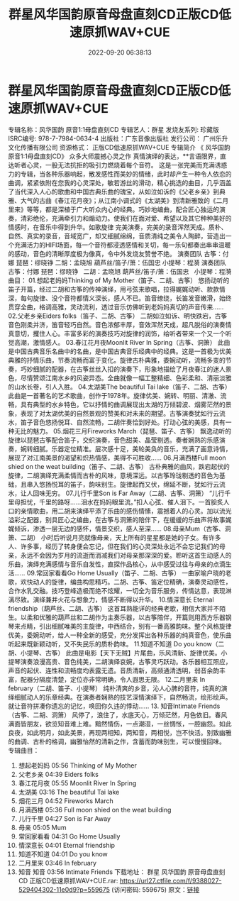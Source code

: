 ﻿---
title: 群星风华国韵原音母盘直刻CD正版CD低速原抓WAV+CUE
date: 2022-09-20 06:38:13
categories: 古典音乐、新世纪、纯音雅乐
tags: 纯音雅乐
---
# 群星风华国韵原音母盘直刻CD正版CD低速原抓WAV+CUE

专辑名称：风华国韵
原音1:1母盘直刻CD
专辑艺人：群星
发烧友系列: 珍藏版
ISRC编号: 978-7-7984-0634-4
出版社：广东音像出版社
发行公司： 广州乐升文化传播有限公司
资源格式： 正版CD低速原抓WAV+CUE
专辑简介
《 风华国韵 原音1:1母盘直刻CD》
众多大师震撼心灵之作
真情演绎的表达，**言语限界，直达听者心灵，一股无法抗拒的吸引力燃烧着每个音符。
这是一张完美而充满诱惑力的专辑，当各种乐器响起，散发感性而美妙的情绪，此时却产生一种令人依恋的曲调，紧紧依附在您我的心灵深处，敏若游丝的滑动，精心挑选的曲目，几乎涵盖了当代深入人心的歌曲和中国古典乐曲的瑰宝，从如泣如诉的《父老乡亲》到典雅、大气的古曲《春江花月夜》；从江南小调式的《太湖美》到清新雅致的《二月里来》等等，都是深植于广大听众内心的经典。巧妙地编曲，配合匠心独运的演奏，清彩绝伦，充满牵引力和煽动力。使我们在面对爱、希望以及其它种种美好的情感时，在音乐中得到升华。如歌旋律
完美演奏，完美的录音浑然天成。质朴、自然、真实的录音，音域宽广，却又细腻绵绵，音质清纯之美令人陶醉，营造出一个充满活力的HIFI场面，每一个音符都浸透感情和关切，每一乐句都奏出串串温暖的感动，音色的清晰厚度极为像真，令中外发烧友赞誉不绝。
演奏团队
古筝：付娜 琵琶：缪晓铮 二胡：孟晓旭
葫芦丝/笛子/箫：伍国忠 小提琴：程漪
演奏团队
古筝：付娜
琵琶：缪晓铮   二胡：孟晓旭
葫芦丝/笛子/箫：伍国忠   小提琴：程漪
曲目：
01.想起老妈妈Thinking of My Mother（笛子、二胡、古筝）
悠扬动听的笛子开篇，经过二胡和古筝的传神演绎，用弓弦来歌唱，拉得娓娓动听、款款情深，每句旋律、没个音符都情义深长，感人不已。笛音缭绕，长笛发音嫩滑，始终贯穿全曲，格调高雅，灵动流利，透过音乐仿佛听到老妈妈真切的声音传来……
02.父老乡亲Eiders folks（笛子、二胡、古筝）
二胡如泣如诉、明快跌宕，古筝音色刚柔并济，笛音轻巧自然。音色浓郁丰厚，音效浑然天成，超凡脱俗的演奏情真意切，攫住人心。丰富多彩的演奏技巧对旋律的润饰，给听者带来一个又一个听觉高潮，激情感人。
03.春江花月夜Moonlit River In Spring（古筝、洞箫）
此曲是中国古典音乐名曲中的名曲，是中国古典音乐经典中的经典。这是一首极为优美典雅的抒情乐曲，节奏流畅而富于变化。旋律古朴典雅，委婉动听，流畅多变的节奏，巧妙细腻的配器，在古筝丝丝入扣的演奏下，形象地描绘了月夜春江的迷人景色，尽情赞颂江南水乡的风姿异态。全曲就像一幅工整精细、色彩柔和、清丽淡雅的山水长卷，引人入胜。
04.太湖美The beautiful Tai lake（笛子、二胡、古筝）
此曲是一首著名的艺术歌曲，创作于1978年。旋律优美、婉转、明丽、清澈、流畅，具有典型的水乡特色，它以抒情的曲调展现出太湖的万倾碧波、烟雾茫然的景象，表现了对太湖优美的自然景观的赞美和对未来的期望。古筝演奏犹如行云流水，笛子音色悠扬悦耳、自然流畅，二胡伴奏恰到好处。打动心弦的美感，具有一种无比的魅力。
05.烟花三月Fireworks March（琵琶、笛子、古筝）
飘逸动听的旋律以琵琶古筝配合笛子，交织演奏，音色甜美、晶莹剔透。奏者娴熟的乐感演奏，婉转细腻。乐器定位精准。层次感十足，美轮美奂的音乐，充满了画意诗情，展现了对江南美景的渴望和炽热情感，美得不可胜收……
06.月满西楼Full moon shied on the weat building（笛子、二胡、古筝）
古朴典雅的曲风，跌宕起伏的旋律，二胡演绎充满柔情而古朴的风味，意境深远。以古筝玲珑剔透的音色为基础，且串入悠扬悦耳的笛子，韵味别生。旋律起而又伏，绵延不断，犹如行云流水，让人回味无穷。
07.儿行千里Son is Far Away（二胡、古筝、洞箫）
“儿行千里母担忧，千里的路呀……泪水在妈妈眼里流。”扣人心弦、催人泪下。一首脍炙人口的亲情歌曲，用二胡来演绎平添了乐曲的感伤情愫，震撼着人的心灵。加以流光溢彩之配器，别具匠心之编曲，在古筝与洞箫的陪伴下，在缓缓的乐曲声将故事娓娓倾诉，渗透一层无边的感怀，情景交织，感人至深……
08.母亲Mum（古筝、洞箫、二胡）
小时后听说月亮就像母亲，天上所有的星星都是她的子女。有许多人、许多事，经历了转身便会忘记，但在我们的心灵深处永远不会忘记我们的母亲，永远不会因为岁月的流逝而消减我们对母亲那深深的爱。聆听这首生动感人的乐曲，演绎充满感情与音乐自发性，直探作品核心，从中感受过往与母亲的点滴生活……
09.常回家看看Go Home Usually（笛子、二胡、古筝）
一曲家喻户晓的老歌，欢快动人的旋律，编曲构思精巧。二胡、古筝、笛定位精确，演奏灵动感性，合作水乳交融。技巧登峰造极而绝不炫耀，一切全为音乐服务，传情达意，表现淋漓尽致。演绎兼并火花与想象力，情感不断得以升华。
10.情深意长 Eternal friendship（葫芦丝、二胡、古筝）
这首耳熟能详的经典老歌，相信大家并不陌生。以柔和优雅的葫芦丝和二胡作为主奏乐器，以古筝陪伴，开篇则用西方乐器钢琴来点睛，引出细腻唯美的主旋律，中西结合，别有一番高雅韵味。整个风格旋律优美，委婉动听，给人一种全新的感受，充分发挥出各种乐器的纯真音色，使乐曲听起来既新颖动听，又不失民乐的质朴韵味。
11.知道不知道 Do you know（二胡、小提琴、古筝）
此曲是电影【天下无贼】片尾曲，乐风清新、旋律优美。小提琴演奏浪漫高贵、音色纯美，二胡演绎哀婉，古筝灵巧跃动。各乐器相互照应，声音的起伏、连性和流畅度均表露无遗。音质清新，高频通清透明，弱音余韵丰富，配器分隔度清楚，定位亦非常明确，令人遐思无限。
12.二月里来 In february（二胡、笛子、小提琴）
纯朴清爽的乡音，沁人心脾的音符，纯真的演绎细腻动人的乐章经典。在演奏者娴熟的技艺深情演绎下，自然畅流，绘形绘声。就让音符拼凑你遗忘的记忆，唤回你久违的悸动……
13. 知音Intimate Friends（古筝、二胡、洞箫）
风停了，浪住了，水底天心，万倾茫然，月色依旧。春风满面皆朋友，欲览知音难上难。黯然情伤，一点潮湿，一丝惆怅，一腔幽怨。如此良夜，如此明月，如此美景，再现两相知，两知音，两相悦，岂不快活。别致幽雅的曲调、古朴的格调，幽雅怡然的清新之作，含蓄而韵味别生，可以慢慢回味。
专辑曲目：
01. 想起老妈妈 05:56
Thinking of My Mother
02. 父老乡亲 04:39
Eiders folks
03. 春江花月夜 05:55
Moonlit River In Spring
04. 太湖美 03:16
The beautiful Tai lake
05. 烟花三月 04:52
Fireworks March
06. 月满西楼 05:36
Full moon shied on the weat building
07. 儿行千里 04:27
Son is Far Away
08. 母亲 05:05
Mum
09. 常回家看看 04:31
Go Home Usually
10. 情深意长 04:01
Eternal friendship
11. 知道不知道 04:01
Do you know
12. 二月里来 03:46
In february
13. 知音 知音 03:56
Intimate Friends
下载地址：
群星 风华国韵 原音母盘直刻CD 正版CD低速原抓WAV+CUE.rar: https://url27.ctfile.com/f/9388027-529404302-11e0d9?p=559675
(访问密码: 559675)
原文：[链接](https://blog.sina.com.cn/s/blog_1647c7e7601030zi7.html)